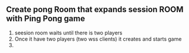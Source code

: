 ## Create pong Room that expands session ROOM with Ping Pong game 
1. seesion room waits until there is two players
2. Once it have two players (two wss clients) it creates and starts game 
3. 